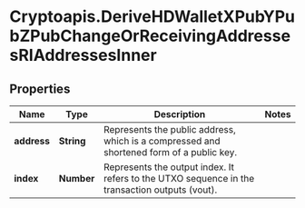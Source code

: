 # Cryptoapis.DeriveHDWalletXPubYPubZPubChangeOrReceivingAddressesRIAddressesInner

## Properties

Name | Type | Description | Notes
------------ | ------------- | ------------- | -------------
**address** | **String** | Represents the public address, which is a compressed and shortened form of a public key. | 
**index** | **Number** | Represents the output index. It refers to the UTXO sequence in the transaction outputs (vout). | 


